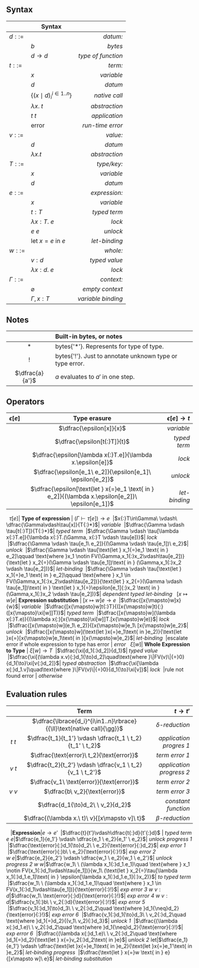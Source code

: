 ## Syntax

&nbsp;|**Syntax**|&nbsp;
---|---|---:
$d ::=$ || *datum:*
&nbsp;| $b$ | *bytes*
&nbsp;| $d{\to}d$ | *type of function*
$t ::=$ || *term:*
&nbsp;| $x$ | *variable*
&nbsp;| $d$ | *datum*
&nbsp;| $\lbrace {(x{\mid}d)_i}^{i\in1..n}\rbrace$ | *native call*
&nbsp;| $\lambda x.\ t$ | *abstraction*
&nbsp;| $t \ t$ | *application*
&nbsp;| $\text{error}$ | *run-time error*
$v ::=$|| *value:*
&nbsp;| $d$ | *datum*
&nbsp;| $\lambda x.t$ | *abstraction*
$T ::=$ || *type/key:*
&nbsp;| $x$ | *variable*
&nbsp;| $d$ | *datum*
$e ::=$|| *expression:*
&nbsp;| $x$ | *variable*
&nbsp;| $t{:}T$ | *typed term*
&nbsp;| $\lambda  x{:}T.\ e$ | *lock*
&nbsp;| $e \ e$ | *unlock*
&nbsp;| $\text{let } x{=}e \text{ in } e$| *let-binding*
$w ::=$|| *whole:*
&nbsp;| $v{:}d$ | *typed value*
&nbsp;| $\lambda  x{:}d.\ e$ | *lock*
$\Gamma ::=$ || *context:*
&nbsp;| $\varnothing$ | *empty context*
&nbsp;| $\Gamma ,x{:}T$  | *variable binding*

## Notes

&nbsp;|**Built-in bytes, or notes**
:---:|:--
$*$| bytes{'*'}. Represents for type of type.
$!$| bytes{'!'}. Just to annotate unknown type or type error.
$\dfrac{a}{a'}$|$a$ evaluates to $a'$ in one step.

## Operators

$\epsilon[e]$| **Type erasure** | $\epsilon[e] \to t$
:-:|:-:|--:
&nbsp;|$\dfrac{\epsilon[x]}{x}$| *variable*
&nbsp;|$\dfrac{\epsilon[t{:}T]}{t}$| *typed term*
&nbsp;|$\dfrac{\epsilon[\lambda x{:}T.e]}{\lambda x.\epsilon[e]}$| *lock*
&nbsp;|$\dfrac{\epsilon[e_1\ e_2]}{\epsilon[e_1]\ \epsilon[e_2]}$| *unlock*
&nbsp;|$\dfrac{\epsilon[\text{let } x{=}e_1 \text{ in } e_2]}{(\lambda x.\epsilon[e_2])\ \epsilon[e_1]}$| *let-binding*
&nbsp;
$\tau[e]$| **Type of expression** | $(\Gamma\vdash\tau[e]) \to e$
&nbsp;|$x{:}T\in\Gamma\ \vdash\ \dfrac{\Gamma\vdash\tau[x]}{T{:}*}$| *variable*
&nbsp;|$\dfrac{\Gamma \vdash \tau[t{:}T]}{T{:}*}$| *typed term*
&nbsp;|$\dfrac{\Gamma \vdash \tau[\lambda x{:}T.e]}{\lambda x{:}T.(\Gamma, x{:}T \vdash \tau[e])}$| *lock*
&nbsp;|$\dfrac{\Gamma \vdash \tau[e_1\ e_2]}{(\Gamma \vdash \tau[e_1])\ e_2}$| *unlock*
&nbsp;|$\dfrac{\Gamma \vdash \tau[\text{let } x_1{=}e_1 \text{ in } e_2]\qquad \text{where }x_1 \notin FV(\Gamma,x_1{:}x_2\vdash\tau[e_2])}{\text{let } x_2{=}(\Gamma \vdash \tau[e_1])\text{ in } (\Gamma,x_1{:}x_2 \vdash \tau[e_2])}$| *let-binding*
&nbsp;|$\dfrac{\Gamma \vdash \tau[\text{let } x_1{=}e_1 \text{ in } e_2]\qquad \text{where } x_1 \in FV(\Gamma,x_1{:}x_2\vdash\tau[e_2])}{\text{let } x_2{=}(\Gamma \vdash \tau[e_1])\text{ in } \text{let } x_1{=}\epsilon[e_1]{:}x_2 \text{ in } (\Gamma,x_1{:}x_2 \vdash \tau[e_2])}$| *dependent typed let-binding*
&nbsp;
$[x{\mapsto}w]e$| **Expression substitution** | $[x{\mapsto}w]e\to e$
&nbsp;|$\dfrac{[x{\mapsto}w]x}{w}$| *variable*
&nbsp;|$\dfrac{[x{\mapsto}w]t{:}T}{([x{\mapsto}w]t){:}([x{\mapsto}\xi[w]]T)}$| *typed term*
&nbsp;|$\dfrac{[x{\mapsto}w](\lambda x{:}T.e)}{(\lambda x{:}[x{\mapsto}\xi[w]]T.[x{\mapsto}w]e)}$| *lock*
&nbsp;|$\dfrac{[x{\mapsto}w](e_1\ e_2)}{[x{\mapsto}w]e_1\ [x{\mapsto}w]e_2}$| *unlock*
&nbsp;|$\dfrac{[x{\mapsto}w](\text{let }x{=}e_1\text{ in }e_2)}{\text{let }x{=}[x{\mapsto}w]e_1\text{ in }[x{\mapsto}w]e_2}$| *let-binding*
&nbsp;|$\text{escalate error if whole expression to type has error}$ | *error*
&nbsp;
$\xi[w]$| **Whole Expression to Type** | $\xi[w]\to T$
&nbsp;|$\dfrac{\xi[d_1{:}d_2]}{d_1}$| *typed value*
&nbsp;|$\dfrac{\xi[(\lambda x.v){:}d_1{\to}d_2]\quad\text{where }\|FV(v)\|{=}0}{d_1{\to}\xi[v{:}d_2]}$| *typed abstraction*
&nbsp;|$\dfrac{\xi[\lambda x{:}d_1.v]\quad\text{where }\|FV(v)\|{=}0}{d_1{\to}\xi[v]}$| *lock*
&nbsp;|$\text{rule not found error}$ | *otherwise*

## Evaluation rules

&nbsp;| **Term** |$t\to t'$
:-:|:--:|---:
&nbsp;|$\dfrac{\lbrace{d_i}^{i\in1..n}\rbrace}{{\ll}\text{native call}{\gg}}$ | $\delta$*-reduction*
$t\ t$|$\dfrac{t_1}{t_1'} \vdash \dfrac{t_1 \ t_2}{t_1' \ t_2}$ | *application progres 1*
&nbsp;|$\dfrac{\text{error}\ t_2}{\text{error}}$ | *term error 1*
$v\ t$|$\dfrac{t_2}{t_2'} \vdash \dfrac{v_1 \ t_2}{v_1 \ t_2'}$ | *application progress 2*
&nbsp;|$\dfrac{v_1\ \text{error}}{\text{error}}$ | *term error 2*
$v\ v$|$\dfrac{b\ v_2}{\text{error}}$ | *term error 3*
&nbsp;|$\dfrac{d_1{\to}d_2\ \ v_2}{d_2}$ | *constant function*
&nbsp;|$\dfrac{(\lambda x.\ t)\ v}{[x\mapsto v]\ t}$ | $\beta$*-reduction*
&nbsp;
&nbsp;|**Expression**|$e\longrightarrow e'$
&nbsp;|$\dfrac{t}{t'}\vdash\dfrac{t{:}d}{t'{:}d}$ | *typed term*
$e\ e$|$\dfrac{e_1}{e_1'} \vdash \dfrac{e_1 \ e_2}{e_1' \ e_2}$| *unlock progress 1*
&nbsp;|$\dfrac{\text{error}{:}d_1{\to}d_2\ \ e_2}{\text{error}{:}d_2}$| *exp error 1*
&nbsp;|$\dfrac{\text{error}{:}b\ \ e_2}{\text{error}{:}!}$| *exp error 2*
$w\ e$|$\dfrac{e_2}{e_2'} \vdash \dfrac{w_1 \ e_2}{w_1 \ e_2'}$| *unlock progress 2*
$w\ w$|$\dfrac{w_1\ \ (\lambda x_1{:}d_1.e_1)\quad \text{where } x_1 \notin FV(x_1{:}d_1\vdash\tau[e_1])}{w_1\ (\text{let } x_2{=}\tau[\lambda x_1{:}d_1.e_1]\text{ in } \epsilon[\lambda x_1{:}d_1.e_1]{:}x_2)}$| *to typed term*
&nbsp;|$\dfrac{w_1\ \ (\lambda x_1{:}d_1.e_1)\quad \text{where } x_1 \in FV(x_1{:}d_1\vdash\tau[e_1])}{\text{error}{:}!}$| *exp error 3*
$w\ v{:}d$|$\dfrac{w_1\ \text{error}{:}d}{\text{error}{:}!}$| *exp error 4*
$w\ v{:}d$|$\dfrac{v_1{:}b\ \ v_2{:}d}{\text{error}{:}!}$| *exp error 5*
&nbsp;|$\dfrac{v_1{:}d_1{\to}d_3\ \ v_2{:}d_2\quad \text{where }d_1{\neq}d_2}{\text{error}{:}!}$| *exp error 6*
&nbsp;|$\dfrac{v_1{:}d_1{\to}d_3\ \ v_2{:}d_2\quad \text{where }d_1{=}d_2}{(v_1\ v_2){:}d_3}$| *unlock 1*
&nbsp;|$\dfrac{(\lambda x{:}d_1.e)\ \ v_2{:}d_2\quad \text{where }d_1{\neq}d_2}{\text{error}{:}!}$| *exp error 6*
&nbsp;|$\dfrac{(\lambda x{:}d_1.e)\ \ v_2{:}d_2\quad \text{where }d_1{=}d_2}{\text{let } x{=}v_2{:}d_2\text{ in }e}$| *unlock 2*
$\text{let}$|$\dfrac{e_1}{e_1'} \vdash \dfrac{\text{let }x{=}e_1\text{ in }e_2}{\text{let }x{=}e_1'\text{ in }e_2}$| *let-binding progress*
&nbsp;|$\dfrac{\text{let } x{=}w \text{ in } e}{[x\mapsto w]\ e}$| *let-binding substitution*
